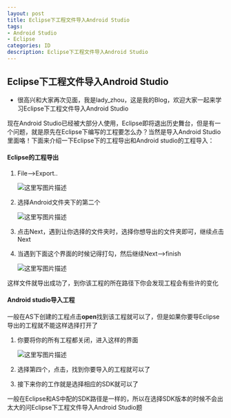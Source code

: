 ```yaml
---
layout: post
title: Eclipse下工程文件导入Android Studio
tags:
- Android Studio
- Eclipse
categories: ID
description: Eclipse下工程文件导入Android Studio
---
```


## Eclipse下工程文件导入Android Studio
- 很高兴和大家再次见面，我是lady_zhou，这是我的Blog，欢迎大家一起来学习Eclipse下工程文件导入Android Studio


现在Android Studio已经被大部分人使用，Eclipse即将退出历史舞台，但是有一个问题，就是原先在Eclipse下编写的工程要怎么办？当然是导入Android Studio里面咯！下面来介绍一下Eclipse下的工程导出和Android studio的工程导入：

#### Eclipse的工程导出

1. File-->Export..

   ![这里写图片描述](http://img.blog.csdn.net/20160408142518604)

2. 选择Android文件夹下的第二个

   ![这里写图片描述](http://img.blog.csdn.net/20160408142211693)

3. 点击Next，遇到让你选择的文件夹时，选择你想导出的文件夹即可，继续点击Next



4. 当遇到下面这个界面的时候记得打勾，然后继续Next-->finish

	![这里写图片描述](http://img.blog.csdn.net/20160408142640355)

这样文件就导出成功了，到你该工程的所在路径下你会发现工程会有些许的变化


#### Android studio导入工程

一般在AS下创建的工程点击**open**找到该工程就可以了，但是如果你要导Eclipse 导出的工程就不能这样选择打开了

1. 你要将你的所有工程都关闭，进入这样的界面
	
	![这里写图片描述](http://img.blog.csdn.net/20160408142753027)

2. 选择第四个，点击，找到你要导入的工程就可以了
3. 接下来你的工作就是选择相应的SDK就可以了

一般在Eclipse和AS中配的SDK路径是一样的，所以在选择SDK版本的时候不会出太大的问Eclipse下工程文件导入Android Studio题